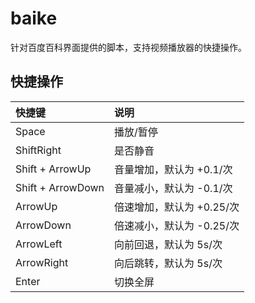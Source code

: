 # baike

针对百度百科界面提供的脚本，支持视频播放器的快捷操作。

## 快捷操作

| 快捷键            | 说明                      |
| :---------------- | :------------------------ |
| Space             | 播放/暂停                 |
| ShiftRight        | 是否静音                  |
| Shift + ArrowUp   | 音量增加，默认为 +0.1/次  |
| Shift + ArrowDown | 音量减小，默认为 -0.1/次  |
| ArrowUp           | 倍速增加，默认为 +0.25/次 |
| ArrowDown         | 倍速减小，默认为 -0.25/次 |
| ArrowLeft         | 向前回退，默认为 5s/次    |
| ArrowRight        | 向后跳转，默认为 5s/次    |
| Enter             | 切换全屏                  |
